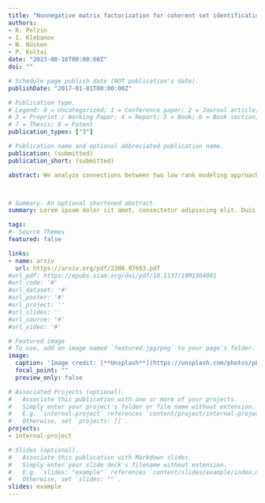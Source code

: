```yaml
---
title: "Nonnegative matrix factorization for coherent set identification by direct low rank maximum likelihood estimation"
authors:
- R. Polzin
- I. Klebanov
- N. Nüsken
- P. Koltai
date: "2023-08-16T00:00:00Z"
doi: ""

# Schedule page publish date (NOT publication's date).
publishDate: "2017-01-01T00:00:00Z"

# Publication type.
# Legend: 0 = Uncategorized; 1 = Conference paper; 2 = Journal article;
# 3 = Preprint / Working Paper; 4 = Report; 5 = Book; 6 = Book section;
# 7 = Thesis; 8 = Patent
publication_types: ["3"]

# Publication name and optional abbreviated publication name.
publication: (submitted)
publication_short: (submitted)

abstract: We analyze connections between two low rank modeling approaches from the last decade for treating dynamical data. The first one is the coherence problem (or coherent set approach), where groups of states are sought that evolve under the action of a stochastic matrix in a way maximally distinguishable from other groups. The second one is a low rank factorization approach for stochastic matrices, called Direct Bayesian Model Reduction (DBMR), which estimates the low rank factors directly from observed data. We show that DBMR results in a low rank model that is a projection of the full model, and exploit this insight to infer bounds on a quantitative measure of coherence within the reduced model. Both approaches can be formulated as optimization problems, and we also prove a bound between their respective objectives. On a broader scope, this work relates the two classical loss functions of nonnegative matrix factorization, namely the Frobenius norm and the generalized Kullback--Leibler divergence, and suggests new links between likelihood-based and projection-based estimation of probabilistic models.



# Summary. An optional shortened abstract.
summary: Lorem ipsum dolor sit amet, consectetur adipiscing elit. Duis posuere tellus ac convallis placerat. Proin tincidunt magna sed ex sollicitudin condimentum.

tags:
#- Source Themes
featured: false

links:
- name: arxiv
  url: https://arxiv.org/pdf/2308.07663.pdf
#url_pdf: https://epubs.siam.org/doi/pdf/10.1137/19M1304891
#url_code: '#'
#url_dataset: '#'
#url_poster: '#'
#url_project: ''
#url_slides: ''
#url_source: '#'
#url_video: '#'

# Featured image
# To use, add an image named `featured.jpg/png` to your page's folder. 
image:
  caption: 'Image credit: [**Unsplash**](https://unsplash.com/photos/pLCdAaMFLTE)'
  focal_point: ""
  preview_only: false

# Associated Projects (optional).
#   Associate this publication with one or more of your projects.
#   Simply enter your project's folder or file name without extension.
#   E.g. `internal-project` references `content/project/internal-project/index.md`.
#   Otherwise, set `projects: []`.
projects:
- internal-project

# Slides (optional).
#   Associate this publication with Markdown slides.
#   Simply enter your slide deck's filename without extension.
#   E.g. `slides: "example"` references `content/slides/example/index.md`.
#   Otherwise, set `slides: ""`.
slides: example
---
```

